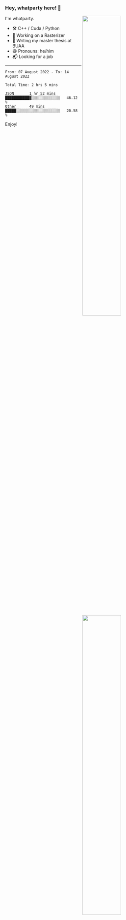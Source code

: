 ### Hey, whatparty here! 👋

[<img align="right" width="50%" src="https://github-readme-stats-ouuan.vercel.app/api?username=whatparty&theme=dark&show_icons=true">](https://metrics.lecoq.io/whatparty#gh-dark-mode-only)
[<img align="right" width="50%" src="https://github-readme-stats-ouuan.vercel.app/api?username=whatparty&show_icons=true">](https://metrics.lecoq.io/whatparty#gh-light-mode-only)

I'm whatparty.

- 🛠️ C++ / Cuda / Python 
- 🔭 Working on a Rasterizer
- 🌱 Writing my master thesis at BUAA
- 😄 Pronouns: he/him
- 📬 Looking for a job

---

<!--START_SECTION:waka-->

```text
From: 07 August 2022 - To: 14 August 2022

Total Time: 2 hrs 5 mins

JSON       1 hr 52 mins    ███████████▓░░░░░░░░░░░░░   46.12 %
Other      49 mins         █████░░░░░░░░░░░░░░░░░░░░   20.58 %
```

<!--END_SECTION:waka-->

Enjoy!

